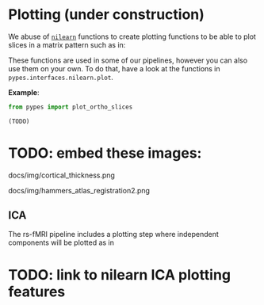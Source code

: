 
# Plotting (under construction)

We abuse of [`nilearn`](http://nilearn.github.io/) functions to create
plotting functions to be able to plot slices in a matrix pattern such as in:

These functions are used in some of our pipelines, however you can also
use them on your own. To do that, have a look at the functions in
`pypes.interfaces.nilearn.plot`.

**Example**:

```python
from pypes import plot_ortho_slices

(TODO)

```
# TODO: embed these images:
docs/img/cortical_thickness.png

docs/img/hammers_atlas_registration2.png


## ICA

The rs-fMRI pipeline includes a plotting step where independent components will
be plotted as in
# TODO: link to nilearn ICA plotting features
